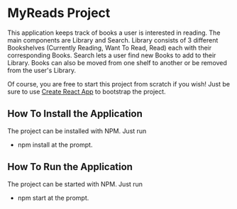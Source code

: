# MyReads Project

This application keeps track of books a user is interested in reading. The main components are Library and Search.
Library consists of 3 different Bookshelves (Currently Reading, Want To Read, Read) each with their corresponding Books.
Search lets a user find new Books to add to their Library.
Books can also be moved from one shelf to another or be removed from the user's Library.

Of course, you are free to start this project from scratch if you wish! Just be sure to use [Create React App](https://github.com/facebookincubator/create-react-app) to bootstrap the project.

## How To Install the Application

The project can be installed with NPM.
Just run
 * npm install
at the prompt.

## How To Run the Application

The project can be started with NPM.
Just run
 * npm start
at the prompt.
